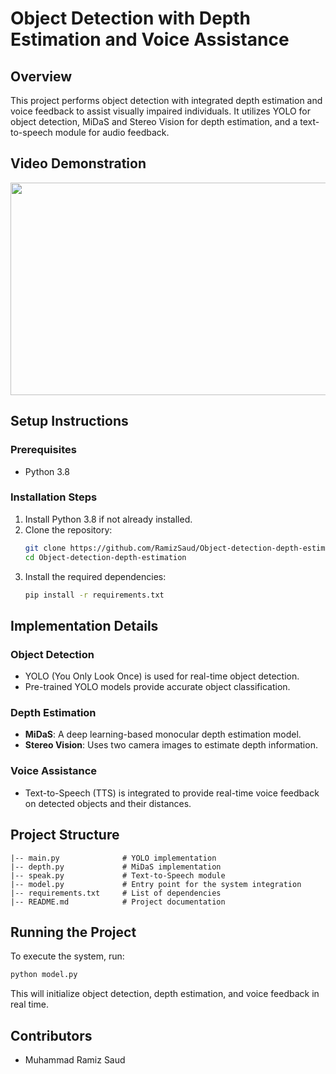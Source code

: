 # Object Detection with Depth Estimation and Voice Assistance

## Overview
This project performs object detection with integrated depth estimation and voice feedback to assist visually impaired individuals. It utilizes YOLO for object detection, MiDaS and Stereo Vision for depth estimation, and a text-to-speech module for audio feedback.

## Video Demonstration
<a href="https://www.youtube.com/watch?v=mof2MxJGkNM">
  <img src="https://img.youtube.com/vi/mof2MxJGkNM/0.jpg" width="600" height="340" />
</a>

## Setup Instructions

### Prerequisites
- Python 3.8

### Installation Steps
1. Install Python 3.8 if not already installed.
2. Clone the repository:
   ```sh
   git clone https://github.com/RamizSaud/Object-detection-depth-estimation.git
   cd Object-detection-depth-estimation
   ```
3. Install the required dependencies:
   ```sh
   pip install -r requirements.txt
   ```

## Implementation Details

### Object Detection
- YOLO (You Only Look Once) is used for real-time object detection.
- Pre-trained YOLO models provide accurate object classification.

### Depth Estimation
- **MiDaS**: A deep learning-based monocular depth estimation model.
- **Stereo Vision**: Uses two camera images to estimate depth information.

### Voice Assistance
- Text-to-Speech (TTS) is integrated to provide real-time voice feedback on detected objects and their distances.

## Project Structure
```
|-- main.py              # YOLO implementation
|-- depth.py             # MiDaS implementation
|-- speak.py             # Text-to-Speech module
|-- model.py             # Entry point for the system integration
|-- requirements.txt     # List of dependencies
|-- README.md            # Project documentation
```

## Running the Project
To execute the system, run:
```sh
python model.py
```
This will initialize object detection, depth estimation, and voice feedback in real time.

## Contributors
- Muhammad Ramiz Saud

